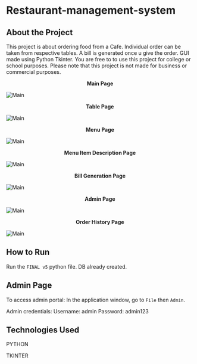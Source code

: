 # Restaurant-management-system
## About the Project

This project is about ordering food from a Cafe. Individual order can be taken from respective tables. A bill is generated once u give the order. GUI made using Python Tkinter. You are free to to use this project for college or school purposes. Please note that this project is not made for business or commercial purposes.




<p align="center">
    <b>Main Page</b>
</p>

<img src="SS/Screenshot (7).png" alt="Main">


<p align="center">
    <b>Table Page</b>
</p>

<img src="SS/Screenshot (8).png" alt="Main">


<p align="center">
    <b>Menu Page</b>
</p>

<img src="SS/Screenshot (9).png" alt="Main">


<p align="center">
    <b>Menu Item Description Page</b>
</p>

<img src="SS/Screenshot (10).png" alt="Main">


<p align="center">
    <b>Bill Generation Page</b>
</p>

<img src="SS/Screenshot (11).png" alt="Main">


<p align="center">
    <b>Admin Page</b>
</p>

<img src="SS/Screenshot (12).png" alt="Main">


<p align="center">
    <b>Order History Page</b>
</p>

<img src="SS/Screenshot (13).png" alt="Main">


## How to Run

Run the `FINAL v5` python file. DB already created.

## Admin Page

To access admin portal:
In the application window, go to `File` then `Admin`.

Admin credentials: 
Username: admin Password: admin123

## Technologies Used

PYTHON

TKINTER
